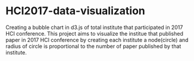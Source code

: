 # HCI2017-data-visualization
Creating a bubble chart in d3.js of total institute that participated in 2017 HCI conference.
This project aims to visualize the institue that published paper in 2017 HCI conference by creating each institute a node(circle) and radius of circle is proportional to the number of paper published by that institute.
